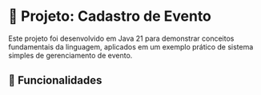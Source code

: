 # 📌 Projeto: Cadastro de Evento

Este projeto foi desenvolvido em Java 21 para demonstrar conceitos fundamentais da linguagem, aplicados em um exemplo prático de sistema simples de gerenciamento de evento.

## 🧩 Funcionalidades
